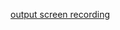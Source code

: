 [output screen recording](https://drive.google.com/drive/folders/13AledSP5QTM43Zto8CCydPy9-5whZXid)
